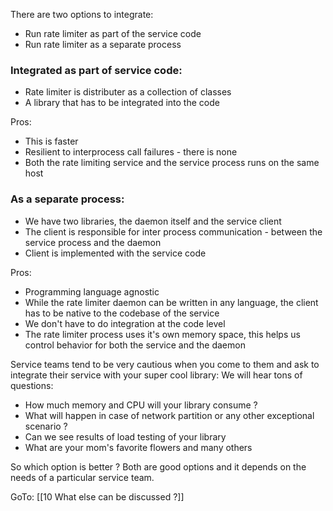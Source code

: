 There are two options to integrate: 
- Run rate limiter as part of the service code
- Run rate limiter as a separate process

### Integrated as part of service code:
- Rate limiter is distributer as a collection of classes
- A library that has to be integrated into the code

Pros: 
- This is faster
- Resilient to interprocess call failures - there is none
- Both the rate limiting service and the service process runs on the same host

### As a separate process: 
- We have two libraries, the daemon itself and the service client
- The client is responsible for inter process communication - between the service process and the daemon
- Client is implemented with the service code

Pros: 
- Programming language agnostic
- While the rate limiter daemon can be written in any language, the client has to be native to the codebase of the service
- We don't have to do integration at the code level
- The rate limiter process uses it's own memory space, this helps us control behavior for both the service and the daemon

Service teams tend to be very cautious when you come to them and ask to integrate their service with your super cool library: We will hear tons of questions: 
- How much memory and CPU will your library consume ?
- What will happen in case of network partition or any other exceptional scenario ? 
- Can we see results of load testing of your library
- What are your mom's favorite flowers and many others

So which option is better ? Both are good options and it depends on the needs of a particular service team.

GoTo: [[10 What else can be discussed ?]]